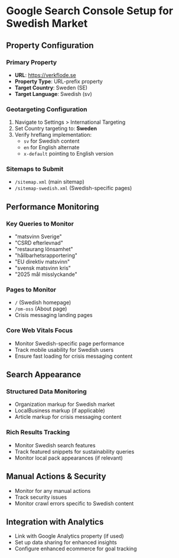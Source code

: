 # Google Search Console Setup for Swedish Market

## Property Configuration

### Primary Property
- **URL**: https://verkflode.se
- **Property Type**: URL-prefix property
- **Target Country**: Sweden (SE)
- **Target Language**: Swedish (sv)

### Geotargeting Configuration
1. Navigate to Settings > International Targeting
2. Set Country targeting to: **Sweden**
3. Verify hreflang implementation:
   - `sv` for Swedish content
   - `en` for English alternate
   - `x-default` pointing to English version

### Sitemaps to Submit
- `/sitemap.xml` (main sitemap)
- `/sitemap-swedish.xml` (Swedish-specific pages)

## Performance Monitoring

### Key Queries to Monitor
- "matsvinn Sverige"
- "CSRD efterlevnad"
- "restaurang lönsamhet"
- "hållbarhetsrapportering"
- "EU direktiv matsvinn"
- "svensk matsvinn kris"
- "2025 mål misslyckande"

### Pages to Monitor
- `/` (Swedish homepage)
- `/om-oss` (About page)
- Crisis messaging landing pages

### Core Web Vitals Focus
- Monitor Swedish-specific page performance
- Track mobile usability for Swedish users
- Ensure fast loading for crisis messaging content

## Search Appearance

### Structured Data Monitoring
- Organization markup for Swedish market
- LocalBusiness markup (if applicable)
- Article markup for crisis messaging content

### Rich Results Tracking
- Monitor Swedish search features
- Track featured snippets for sustainability queries
- Monitor local pack appearances (if relevant)

## Manual Actions & Security
- Monitor for any manual actions
- Track security issues
- Monitor crawl errors specific to Swedish content

## Integration with Analytics
- Link with Google Analytics property (if used)
- Set up data sharing for enhanced insights
- Configure enhanced ecommerce for goal tracking